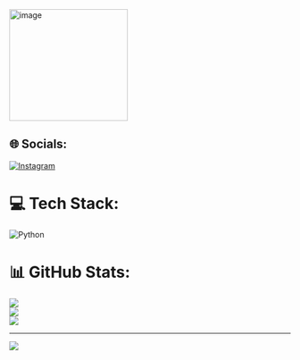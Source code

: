 <img width="212" height="200" alt="image" src="https://github.com/user-attachments/assets/43dae91a-87eb-460d-a878-4dd1db690323" />

## 🌐 Socials:
[![Instagram](https://img.shields.io/badge/Instagram-%23E4405F.svg?logo=Instagram&logoColor=white)](https://instagram.com/farah._085) 

# 💻 Tech Stack:
![Python](https://img.shields.io/badge/python-3670A0?style=for-the-badge&logo=python&logoColor=ffdd54)
# 📊 GitHub Stats:
![](https://github-readme-stats.vercel.app/api?username=farah-ababneh&theme=dark&hide_border=false&include_all_commits=true&count_private=true)<br/>
![](https://nirzak-streak-stats.vercel.app/?user=farah-ababneh&theme=dark&hide_border=false)<br/>
![](https://github-readme-stats.vercel.app/api/top-langs/?username=farah-ababneh&theme=dark&hide_border=false&include_all_commits=true&count_private=true&layout=compact)

---
[![](https://visitcount.itsvg.in/api?id=farah-ababneh&icon=0&color=0)](https://visitcount.itsvg.in)

<!-- Proudly created with GPRM ( https://gprm.itsvg.in ) -->



